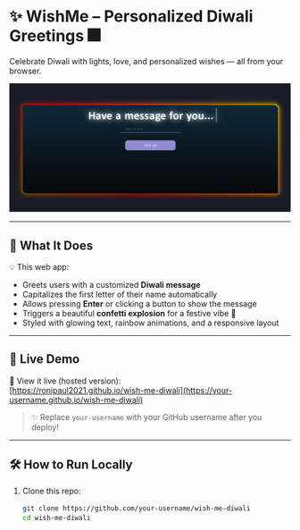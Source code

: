 # ✨ WishMe – Personalized Diwali Greetings 🎆

Celebrate Diwali with lights, love, and personalized wishes — all from your browser.

![Screenshot](preview.png) <!-- Replace with your own image later -->

---

## 🎯 What It Does

💡 This web app:
- Greets users with a customized **Diwali message**
- Capitalizes the first letter of their name automatically
- Allows pressing **Enter** or clicking a button to show the message
- Triggers a beautiful **confetti explosion** for a festive vibe 🎉
- Styled with glowing text, rainbow animations, and a responsive layout

---

## 🚀 Live Demo

📱 View it live (hosted version):  
[https://ronipaul2021.github.io/wish-me-diwali](https://your-username.github.io/wish-me-diwali)

> ✨ Replace `your-username` with your GitHub username after you deploy!

---

## 🛠 How to Run Locally

1. Clone this repo:
   ```bash
   git clone https://github.com/your-username/wish-me-diwali
   cd wish-me-diwali
   ```
